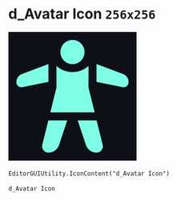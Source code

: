 # d_Avatar Icon `256x256`
<img src="/img/d_Avatar%20Icon.png" width=256 height=256>

``` CSharp
EditorGUIUtility.IconContent("d_Avatar Icon")
```
```
d_Avatar Icon
```
